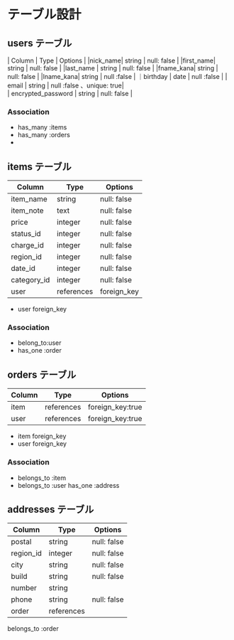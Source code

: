 # テーブル設計




## users テーブル


| Column   | Type   | Options     |
|nick_name| string | null: false |
|first_name| string | null: false |
|last_name | string | null: false |
|fname_kana| string | null: false |
|lname_kana| string | null :false |
｜birthday  | date  | null :false |
| email    | string | null :false 、unique: true|    
| encrypted_password | string | null: false    |



### Association
- has_many :items
- has_many :orders
- 
  

## items テーブル

| Column        | Type   | Options     |
| ------        | ------ | ----------- |
| item_name     | string | null: false |
| item_note     | text   | null: false |
| price         | integer| null: false |             
| status_id     | integer| null: false |
| charge_id     | integer| null: false |
| region_id     | integer| null: false |
| date_id       | integer| null: false |
| category_id   | integer| null: false |
| user          | references | foreign_key|
             

* user foreign_key

### Association

- belong_to:user
- has_one :order

   

## orders テーブル

| Column   | Type       | Options                        |
| -------  | ---------- | ------------------------------ |
| item     | references |   foreign_key:true             |
| user     | references |    foreign_key:true            |

* item    foreign_key
* user    foreign_key


### Association

- belongs_to :item
- belongs_to :user
  has_one    :address

## addresses テーブル
| Column   | Type       | Options       |
| -------  | ---------- | ------------- |
| postal   | string     |   null: false | 
| region_id| integer    |   null: false |                             
| city     | string     |   null: false |  
| build    | string     |   null: false |                         
| number   | string     |               |                            
| phone    | string     |   null: false |                             
| order    | references
 
 
 
 belongs_to :order
